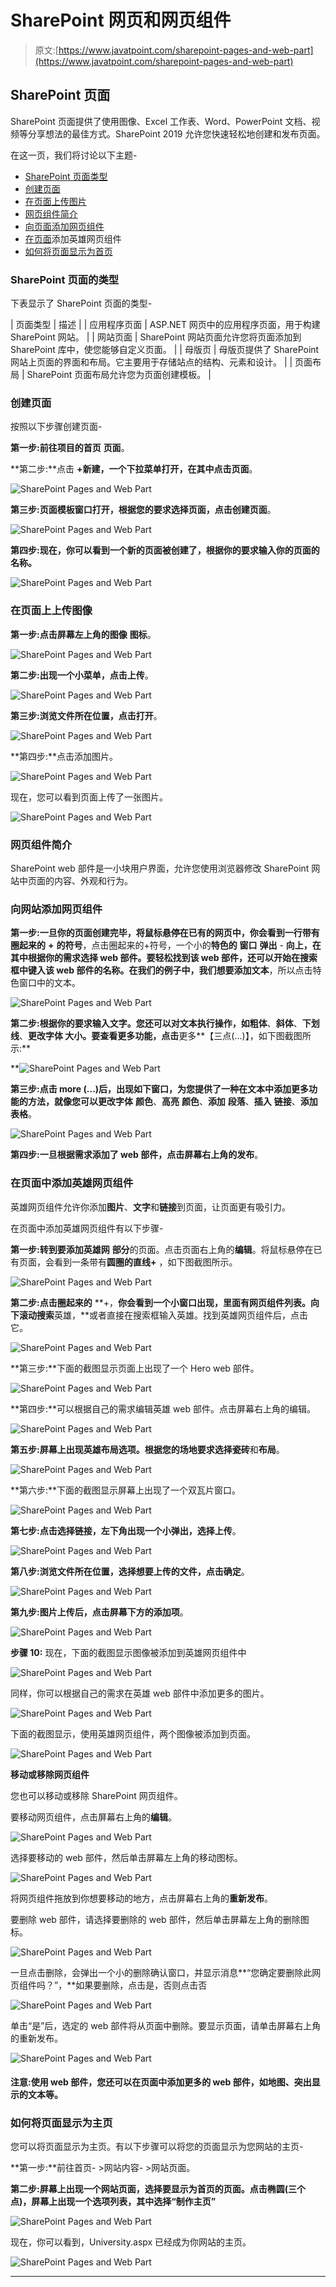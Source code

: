 # SharePoint 网页和网页组件

> 原文:[https://www.javatpoint.com/sharepoint-pages-and-web-part](https://www.javatpoint.com/sharepoint-pages-and-web-part)

## SharePoint 页面

SharePoint 页面提供了使用图像、Excel 工作表、Word、PowerPoint 文档、视频等分享想法的最佳方式。SharePoint 2019 允许您快速轻松地创建和发布页面。

在这一页，我们将讨论以下主题-

*   [SharePoint 页面类型](#Types)
*   [创建页面](#Create)
*   [在页面上传图片](#Upload)
*   [网页组件简介](#Introduction)
*   [向页面添加网页组件](#Add-web)
*   [在页面](#Add-HERO)添加英雄网页组件
*   [如何将页面显示为首页](#How)

### SharePoint 页面的类型

下表显示了 SharePoint 页面的类型-

| 页面类型 | 描述 |
| 应用程序页面 | ASP.NET 网页中的应用程序页面，用于构建 SharePoint 网站。 |
| 网站页面 | SharePoint 网站页面允许您将页面添加到 SharePoint 库中，使您能够自定义页面。 |
| 母版页 | 母版页提供了 SharePoint 网站上页面的界面和布局。它主要用于存储站点的结构、元素和设计。 |
| 页面布局 | SharePoint 页面布局允许您为页面创建模板。 |

### 创建页面

按照以下步骤创建页面-

**第一步:**前往项目的**首页** **页面**。

**第二步:**点击 **+新建，**一个下拉菜单打开，在其中点击**页面**。

![SharePoint Pages and Web Part](img/0fe42244c1a5f4aa38ffd925fd8a8e2e.png)

**第三步:**页面模板窗口打开，根据您的要求选择页面，点击**创建页面**。

![SharePoint Pages and Web Part](img/e073359d37cb5f996c43b5415c9b2787.png)

**第四步:**现在，你可以看到一个新的页面被创建了，根据你的要求输入你的页面的**名称。**

![SharePoint Pages and Web Part](img/2732cfa92ef90dd115badac220e3a346.png)

### 在页面上上传图像

**第一步:**点击屏幕左上角的**图像** **图标**。

![SharePoint Pages and Web Part](img/785ab0235d0b428b23ff34c37ecb9539.png)

**第二步:**出现一个小菜单，点击**上传**。

![SharePoint Pages and Web Part](img/79cd90522fd29b1ec09a557965fcc7af.png)

**第三步:**浏览文件所在位置，点击**打开**。

![SharePoint Pages and Web Part](img/e5706d7dec6bb9a9bb23901562cf0470.png)

**第四步:**点击添加图片。

![SharePoint Pages and Web Part](img/5ad0e5550bd8e671574abbb4401c7b9c.png)

现在，您可以看到页面上传了一张图片。

![SharePoint Pages and Web Part](img/6a8463cdea4461fa0ae3dadbaa71031d.png)

### 网页组件简介

SharePoint web 部件是一小块用户界面，允许您使用浏览器修改 SharePoint 网站中页面的内容、外观和行为。

### 向网站添加网页组件

**第一步:**一旦你的页面创建完毕，将鼠标悬停在已有的网页中，你会看到一行带有**圈起来的** **+** **的符号**，点击圈起来的+符号，一个小的**特色的** **窗口** **弹出** - **向上，**在其中根据你的需求选择 web 部件。要轻松找到该 web 部件，还可以开始在搜索框中键入该 web 部件的名称。在我们的例子中，我们想要添加**文本**，所以点击特色窗口中的文本。

![SharePoint Pages and Web Part](img/b2fc35c30a87f934a9c51cb45313193c.png)

**第二步:**根据你的要求输入文字。您还可以对文本执行操作，如**粗体**、**斜体**、**下划线**、**更改******字体** **大小**。要查看更多功能，点击**更多**【三点(…)】，如下图截图所示:**

**![SharePoint Pages and Web Part](img/f0549b8c550afbc1f26505788b6b2980.png)

**第三步:**点击 more (…)后，出现如下窗口，为您提供了一种在文本中添加更多功能的方法，就像您可以更改**字体** **颜色**、**高亮** **颜色**、**添加** **段落**、**插入** **链接**、**添加** **表格**。

![SharePoint Pages and Web Part](img/32ab9fe29eca572c4487b83698f6be18.png)

**第四步:**一旦根据需求添加了 web 部件，点击屏幕右上角的**发布**。

### 在页面中添加英雄网页组件

英雄网页组件允许你添加**图片**、**文字**和**链接**到页面，让页面更有吸引力。

在页面中添加英雄网页组件有以下步骤-

**第一步:**转到要添加**英雄网** **部分**的页面。点击页面右上角的**编辑**。将鼠标悬停在已有页面，会看到一条带有**圆圈的直线+** ，如下图截图所示。

![SharePoint Pages and Web Part](img/ac61e8996c25be4702b73316b5f1f982.png)

**第二步:**点击**圈起来的** **+，**你会看到一个小窗口出现，里面有网页组件列表。向下滚动搜索**英雄，**或者直接在搜索框输入英雄。找到英雄网页组件后，点击它。

![SharePoint Pages and Web Part](img/d4fe8627b5e12d25093cc971bb8ad717.png)

**第三步:**下面的截图显示页面上出现了一个 Hero web 部件。

![SharePoint Pages and Web Part](img/a970378eaeede4ad5cd003d1e888f5e8.png)

**第四步:**可以根据自己的需求编辑英雄 web 部件。点击屏幕右上角的编辑。

![SharePoint Pages and Web Part](img/de48224627c7e7eaab2ac6a3253c783f.png)

**第五步:**屏幕上出现英雄布局选项。根据您的场地要求选择**瓷砖**和**布局**。

![SharePoint Pages and Web Part](img/0dc2e95d4e706355efdbfcf9f46889cc.png)

**第六步:**下面的截图显示屏幕上出现了一个双瓦片窗口。

![SharePoint Pages and Web Part](img/706c078d432f26c260a6cc20987ebcca.png)

**第七步:**点击选择链接，左下角出现一个小弹出，选择**上传**。

![SharePoint Pages and Web Part](img/625ddce62cbce78638821ad7e759d4ef.png)

**第八步:**浏览文件所在位置，选择想要上传的文件，点击**确定**。

![SharePoint Pages and Web Part](img/58ca2df544d812d793de92dea21b9618.png)

**第九步:**图片上传后，点击屏幕下方的**添加项**。

![SharePoint Pages and Web Part](img/ccc564b921e3ea122ff5640e2b938a95.png)

**步骤 10:** 现在，下面的截图显示图像被添加到英雄网页组件中

![SharePoint Pages and Web Part](img/a03fe99f4c50e8f9592bd494c0c74aa7.png)

同样，你可以根据自己的需求在英雄 web 部件中添加更多的图片。

![SharePoint Pages and Web Part](img/1e161a7d2c0698498a1dcaa6af13e2b1.png)

下面的截图显示，使用英雄网页组件，两个图像被添加到页面。

![SharePoint Pages and Web Part](img/1311f6c4cd3da5836c855c0e994ad21a.png)

**移动或移除网页组件**

您也可以移动或移除 SharePoint 网页组件。

要移动网页组件，点击屏幕右上角的**编辑**。

![SharePoint Pages and Web Part](img/a28a2631cbe21633efee3119bcd851df.png)

选择要移动的 web 部件，然后单击屏幕左上角的移动图标。

![SharePoint Pages and Web Part](img/37a58690feddf4f60102498bcbd2aadc.png)

将网页组件拖放到你想要移动的地方，点击屏幕右上角的**重新发布**。

要删除 web 部件，请选择要删除的 web 部件，然后单击屏幕左上角的删除图标。

![SharePoint Pages and Web Part](img/cd3d3a1ae7971ebab6cdf3f80afcbaba.png)

一旦点击删除，会弹出一个小的删除确认窗口，并显示消息**“您确定要删除此网页组件吗？”，**如果要删除，点击是，否则点击否

![SharePoint Pages and Web Part](img/c0aa43e548e7961d880d61af5a55961d.png)

单击“是”后，选定的 web 部件将从页面中删除。要显示页面，请单击屏幕右上角的重新发布。

![SharePoint Pages and Web Part](img/484fe0d1c190253fd519db2ecf74d77a.png)

#### 注意:使用 web 部件，您还可以在页面中添加更多的 web 部件，如地图、突出显示的文本等。

### 如何将页面显示为主页

您可以将页面显示为主页。有以下步骤可以将您的页面显示为您网站的主页-

**第一步:**前往首页- >网站内容- >网站页面。

**第二步:**屏幕上出现一个网站页面，选择要显示为首页的页面。点击椭圆(三个点)，屏幕上出现一个选项列表，其中选择**“制作主页”**

![SharePoint Pages and Web Part](img/3fd4f7ad4683c6ef355ed8b31761030c.png)

现在，你可以看到，University.aspx 已经成为你网站的主页。

![SharePoint Pages and Web Part](img/d8f29cce5e8e2ec94e8400f9bd0bc3b0.png)

* * ***